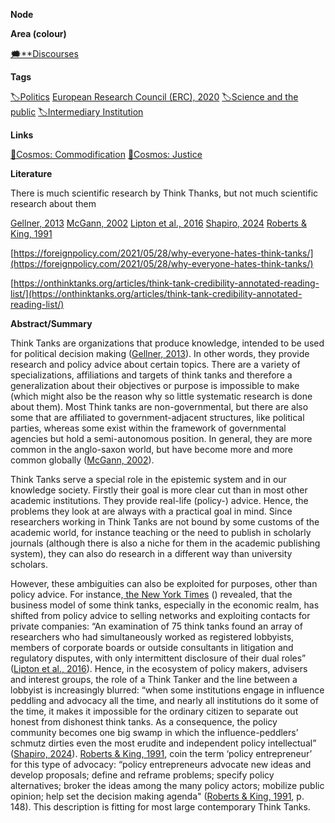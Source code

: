 **Node**

**Area (colour)**

[🗯️**Discourses](https://lean-sphynx-49b.notion.site/Discourses-ab06ed1436054e5b9bf0c0af92149114?pvs=21)

**Tags**

[🏷️Politics](https://lean-sphynx-49b.notion.site/Politics-9e5263cc233a464398a41fc45c125005?pvs=21) [European Research Council (ERC), 2020](https://lean-sphynx-49b.notion.site/European-Research-Council-ERC-2020-888e1c05f8c7487383fe2f49e43d7ad9?pvs=21) [🏷️Science and the public](https://lean-sphynx-49b.notion.site/Science-and-the-public-0e97862561e84379a6fa9cf93b90ab2b?pvs=21) [🏷️Intermediary Institution](https://lean-sphynx-49b.notion.site/Intermediary-Institution-6677721ce7ac4a85a994f28d7345213d?pvs=21)

**Links**

[🌌Cosmos: Commodification](https://lean-sphynx-49b.notion.site/Cosmos-Commodification-ce1df3cd683e4bc39a4f7348f4df6701?pvs=21) [🌌Cosmos: Justice](https://lean-sphynx-49b.notion.site/Cosmos-Justice-e69b4d55d9594bd5be91fcae75164fac?pvs=21)

**Literature**

There is much scientific research by Think Thanks, but not much scientific research about them

[Gellner, 2013](https://lean-sphynx-49b.notion.site/Gellner-2013-6556a2c7a2a549b5bb931948bddc5c5b?pvs=21) [McGann, 2002](https://lean-sphynx-49b.notion.site/McGann-2002-2cbcec9f375242ae82a99af54644dd70?pvs=21) [Lipton et al., 2016](https://lean-sphynx-49b.notion.site/Lipton-et-al-2016-d083d6532a3145508fbc0b9d53503c3c?pvs=21) [Shapiro, 2024](https://lean-sphynx-49b.notion.site/Shapiro-2024-814786dab7e34b44aba0083c7e88a12f?pvs=21) [Roberts & King, 1991](https://lean-sphynx-49b.notion.site/Roberts-King-1991-2391257113714c8bbed118200ede00cb?pvs=21)

[https://foreignpolicy.com/2021/05/28/why-everyone-hates-think-tanks/](https://foreignpolicy.com/2021/05/28/why-everyone-hates-think-tanks/)


[https://onthinktanks.org/articles/think-tank-credibility-annotated-reading-list/](https://onthinktanks.org/articles/think-tank-credibility-annotated-reading-list/)

**Abstract/Summary**

Think Tanks are organizations that produce knowledge, intended to be used for political decision making ([Gellner, 2013](https://lean-sphynx-49b.notion.site/Gellner-2013-6556a2c7a2a549b5bb931948bddc5c5b?pvs=21)). In other words, they provide research and policy advice about certain topics. There are a variety of specializations, affiliations and targets of think tanks and therefore a generalization about their objectives or purpose is impossible to make (which might also be the reason why so little systematic research is done about them). Most Think tanks are non-governmental, but there are also some that are affiliated to government-adjacent structures, like political parties, whereas some exist within the framework of governmental agencies but hold a semi-autonomous position. In general, they are more common in the anglo-saxon world, but have become more and more common globally ([McGann, 2002](https://lean-sphynx-49b.notion.site/McGann-2002-2cbcec9f375242ae82a99af54644dd70?pvs=21)).

Think Tanks serve a special role in the epistemic system and in our knowledge society. Firstly their goal is more clear cut than in most other academic institutions. They provide real-life (policy-) advice. Hence, the problems they look at are always with a practical goal in mind. Since researchers working in Think Tanks are not bound by some customs of the academic world, for instance teaching or the need to publish in scholarly journals (although there is also a niche for them in the academic publishing system), they can also do research in a different way than university scholars.

However, these ambiguities can also be exploited for purposes, other than policy advice. For instance,[ the New York Times](https://www.nytimes.com/2016/08/09/us/politics/think-tank-scholars-corporate-consultants.html) () revealed, that the business model of some think tanks, especially in the economic realm, has shifted from policy advice to selling networks and exploiting contacts for private companies: “An examination of 75 think tanks found an array of researchers who had simultaneously worked as registered lobbyists, members of corporate boards or outside consultants in litigation and regulatory disputes, with only intermittent disclosure of their dual roles” ([Lipton et al., 2016](https://lean-sphynx-49b.notion.site/Lipton-et-al-2016-d083d6532a3145508fbc0b9d53503c3c?pvs=21)). Hence, in the ecosystem of policy makers, advisers and interest groups, the role of a Think Tanker and the line between a lobbyist is increasingly blurred: “when some institutions engage in influence peddling and advocacy all the time, and nearly all institutions do it some of the time, it makes it impossible for the ordinary citizen to separate out honest from dishonest think tanks. As a consequence, the policy community becomes one big swamp in which the influence-peddlers’ schmutz dirties even the most erudite and independent policy intellectual” ([Shapiro, 2024](https://lean-sphynx-49b.notion.site/Shapiro-2024-814786dab7e34b44aba0083c7e88a12f?pvs=21)). [Roberts & King, 1991](https://lean-sphynx-49b.notion.site/Roberts-King-1991-2391257113714c8bbed118200ede00cb?pvs=21), coin the term ‘policy entrepreneur’ for this type of advocacy: “policy entrepreneurs advocate new ideas and develop proposals; define and reframe problems; specify policy alternatives; broker the ideas among the many policy actors; mobilize public opinion; help set the decision making agenda" ([Roberts & King, 1991](https://lean-sphynx-49b.notion.site/Roberts-King-1991-2391257113714c8bbed118200ede00cb?pvs=21), p. 148). This description is fitting for most large contemporary Think Tanks.